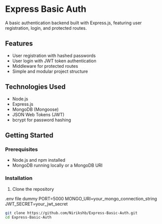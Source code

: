 # Express Basic Auth

A basic authentication backend built with Express.js, featuring user registration, login, and protected routes.

## Features

- User registration with hashed passwords
- User login with JWT token authentication
- Middleware for protected routes
- Simple and modular project structure

## Technologies Used

- Node.js
- Express.js
- MongoDB (Mongoose)
- JSON Web Tokens (JWT)
- bcrypt for password hashing

## Getting Started

### Prerequisites

- Node.js and npm installed
- MongoDB running locally or a MongoDB URI

### Installation

1. Clone the repository


.env file dummy
PORT=5000
MONGO_URI=your_mongo_connection_string
JWT_SECRET=your_jwt_secret
```bash
git clone https://github.com/Nirikshb/Express-Basic-Auth.git
cd Express-Basic-Auth


